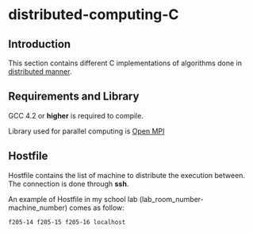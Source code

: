
# distributed-computing-C

## Introduction

This section contains different C implementations of algorithms done in [distributed manner](https://en.wikipedia.org/wiki/Distributed_computing). 

## Requirements and Library

GCC 4.2 or **higher** is required to compile.

Library used for parallel computing is [Open MPI](https://www.open-mpi.org/)

## Hostfile

Hostfile contains the list of machine to distribute the execution between. The connection is done through **ssh**.

An example of Hostfile in my school lab (lab_room_number-machine_number) comes as follow: 

`
f205-14
f205-15
f205-16
localhost
`
